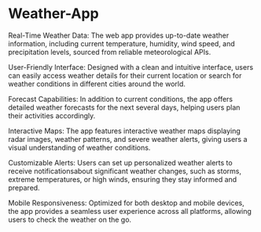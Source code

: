 # Weather-App
Real-Time Weather Data: The web app provides up-to-date weather information, including current temperature, humidity, wind speed, and precipitation levels, sourced from reliable meteorological APIs.

User-Friendly Interface: Designed with a clean and intuitive interface, users can easily access weather details for their current location or search for weather conditions in different cities around the world.

 Forecast Capabilities: In addition to current conditions, the app offers detailed weather forecasts for the next several days, helping users plan their activities accordingly.

Interactive Maps: The app features interactive weather maps displaying radar images, weather patterns, and severe weather alerts, giving users a visual understanding of weather conditions.
                    

Customizable Alerts: Users can set up personalized weather alerts to receive notificationsabout significant weather changes, such as storms, extreme temperatures, or high winds, ensuring they stay informed and prepared.

Mobile Responsiveness: Optimized for both desktop and mobile devices, the app provides a seamless user experience across all platforms, allowing users to check the weather on the go.
